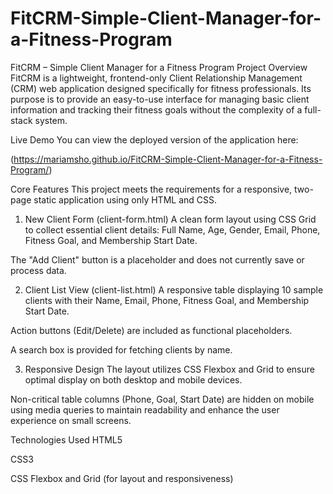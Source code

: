 # FitCRM-Simple-Client-Manager-for-a-Fitness-Program

FitCRM – Simple Client Manager for a Fitness Program
Project Overview
FitCRM is a lightweight, frontend-only Client Relationship Management (CRM) web application designed specifically for fitness professionals. Its purpose is to provide an easy-to-use interface for managing basic client information and tracking their fitness goals without the complexity of a full-stack system.

Live Demo
You can view the deployed version of the application here:

(https://mariamsho.github.io/FitCRM-Simple-Client-Manager-for-a-Fitness-Program/)

Core Features
This project meets the requirements for a responsive, two-page static application using only HTML and CSS.

1. New Client Form (client-form.html)
A clean form layout using CSS Grid to collect essential client details: Full Name, Age, Gender, Email, Phone, Fitness Goal, and Membership Start Date.

The "Add Client" button is a placeholder and does not currently save or process data.

2. Client List View (client-list.html)
A responsive table displaying 10 sample clients with their Name, Email, Phone, Fitness Goal, and Membership Start Date.

Action buttons (Edit/Delete) are included as functional placeholders.

A search box is provided for fetching clients by name.

3. Responsive Design
The layout utilizes CSS Flexbox and Grid to ensure optimal display on both desktop and mobile devices.

Non-critical table columns (Phone, Goal, Start Date) are hidden on mobile using media queries to maintain readability and enhance the user experience on small screens.

Technologies Used
HTML5

CSS3

CSS Flexbox and Grid (for layout and responsiveness)

